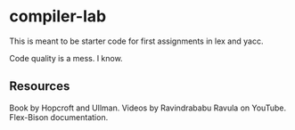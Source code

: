 # compiler-lab

This is meant to be starter code for first assignments in lex and yacc.

Code quality is a mess. I know.

## Resources

Book by Hopcroft and Ullman. 
Videos by Ravindrababu Ravula on YouTube.
Flex-Bison documentation.
